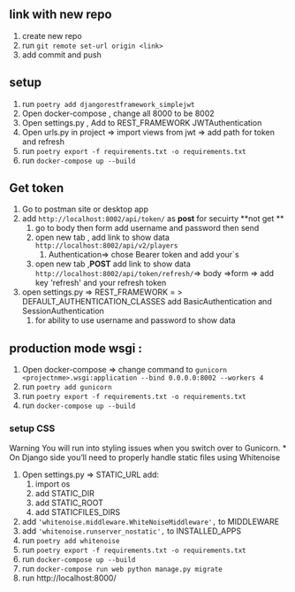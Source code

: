 ## link with new repo 
1. create new repo 
2. run `git remote set-url origin <link>`
3. add commit and push 
## setup
1. run `poetry add djangorestframework_simplejwt`
2. Open docker-compose , change all 8000 to be 8002
3. Open settings.py , Add to REST_FRAMEWORK JWTAuthentication 
4. Open urls.py in project => import views from jwt => add path for token and refresh
5. run `poetry export -f requirements.txt -o requirements.txt`
6. run `docker-compose up --build`
## Get token
1. Go to postman site or desktop app 
2. add `http://localhost:8002/api/token/` as **post** for secuirty **not get **
   1. go to body then form  add  username and password then send
   2. open new tab , add link to show data `http://localhost:8002/api/v2/players`
      1. Authentication=> chose Bearer token and add your`s 
   3. open new tab ,**POST** add link to show data `http://localhost:8002/api/token/refresh/`=> body =>form => add key 'refresh' and your refresh token
3. open settings.py => REST_FRAMEWORK = >  DEFAULT_AUTHENTICATION_CLASSES add BasicAuthentication and SessionAuthentication
   1. for ability to use username and password to show data



## production mode wsgi :
1. Open docker-compose => change command to `gunicorn <projectnme>.wsgi:application --bind 0.0.0.0:8002 --workers 4`
2. run `poetry add gunicorn`
3. run `poetry export -f requirements.txt -o requirements.txt`
4. run `docker-compose up --build`
### setup CSS
Warning You will run into styling issues when you switch over to Gunicorn.
    * On Django side you’ll need to properly handle static files using Whitenoise
1. Open settings.py => STATIC_URL add:
   1. import os
   2. add STATIC_DIR 
   3. add STATIC_ROOT
   4. add STATICFILES_DIRS
2. add `'whitenoise.middleware.WhiteNoiseMiddleware',` to MIDDLEWARE
3. add `'whitenoise.runserver_nostatic',` to INSTALLED_APPS
4. run `poetry add whitenoise`
5. run `poetry export -f requirements.txt -o requirements.txt`
6. run `docker-compose up --build`
7. run `docker-compose run web python manage.py migrate`
8. run http://localhost:8000/
